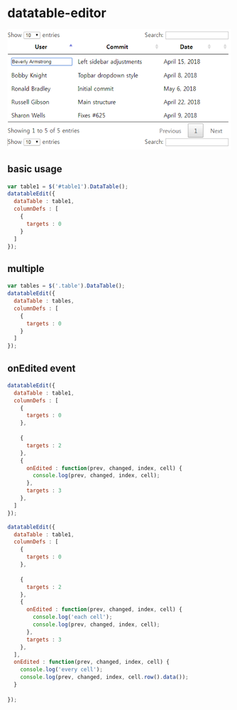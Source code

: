 # datatable-editor

![](https://github.com/sub0709/datatable-editor/blob/master/sample.png)

## basic usage

```js
var table1 = $('#table1').DataTable();
datatableEdit({
  dataTable : table1,
  columnDefs : [
    {
      targets : 0
    }
  ]
});
```

## multiple

```js
var tables = $('.table').DataTable();
datatableEdit({
  dataTable : tables,
  columnDefs : [
    {
      targets : 0
    }
  ]
});
```

## onEdited event

```js
datatableEdit({
  dataTable : table1,
  columnDefs : [
    {
      targets : 0
    },

    {
      targets : 2
    },
    {
      onEdited : function(prev, changed, index, cell) {
        console.log(prev, changed, index, cell);
      },
      targets : 3
    },
  ]
});
```

```js
datatableEdit({
  dataTable : table1,
  columnDefs : [
    {
      targets : 0
    },

    {
      targets : 2
    },
    {
      onEdited : function(prev, changed, index, cell) {
        console.log('each cell');
        console.log(prev, changed, index, cell);
      },
      targets : 3
    },
  ],
  onEdited : function(prev, changed, index, cell) {
    console.log('every cell');
    console.log(prev, changed, index, cell.row().data());
  }

});
```
